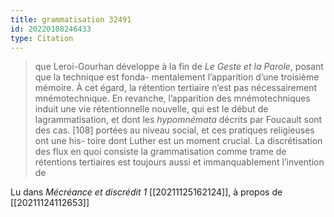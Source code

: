 ```yaml
---
title: grammatisation 32491
id: 20220108246433
type: Citation
---
```


> que Leroi-Gourhan développe à la fin de *Le Geste et la Parole*, posant que la technique est fonda- mentalement l’apparition d’une troisième mémoire. À cet égard, la rétention tertiaire n’est pas nécessairement mnémotechnique. En revanche, l’apparition des mnémotechniques induit une vie rétentionnelle nouvelle, qui est le début de lagrammatisation, et dont les *hypomnémata* décrits par Foucault sont des cas. [108] portées au niveau social, et ces pratiques religieuses ont une his- toire dont Luther est un moment crucial. La discrétisation des flux en quoi consiste la grammatisation comme trame de rétentions tertiaires est toujours aussi et immanquablement l’invention de

Lu dans *Mécréance et discrédit 1* [[20211125162124]], à propos de [[20211124112653]]